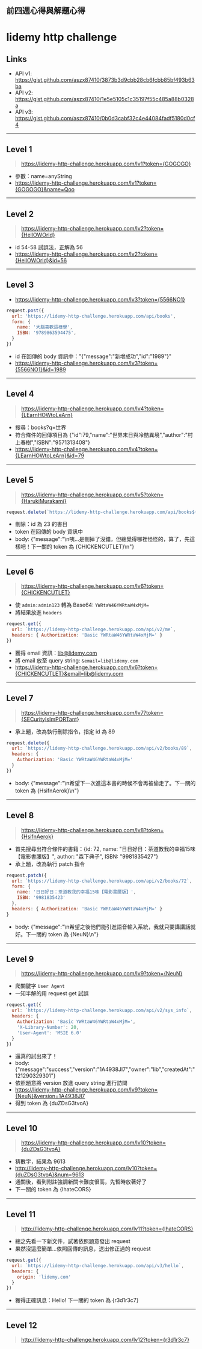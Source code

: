 ## 前四週心得與解題心得

# lidemy http challenge

## Links
- API v1: https://gist.github.com/aszx87410/3873b3d9cbb28cb6fcbb85bf493b63ba
- API v2: https://gist.github.com/aszx87410/1e5e5105c1c35197f55c485a88b0328a
- API v3: https://gist.github.com/aszx87410/0b0d3cabf32c4e44084fadf5180d0cf4

---

## Level 1
> https://lidemy-http-challenge.herokuapp.com/lv1?token={GOGOGO}
- 參數：name=anyString  
- https://lidemy-http-challenge.herokuapp.com/lv1?token={GOGOGO}&name=Qoo

---
## Level 2
> https://lidemy-http-challenge.herokuapp.com/lv2?token={HellOWOrld}
- id 54-58 試誤法，正解為 56
-  https://lidemy-http-challenge.herokuapp.com/lv2?token={HellOWOrld}&id=56

---
## Level 3
- https://lidemy-http-challenge.herokuapp.com/lv3?token={5566NO1}
```js
request.post({
  url: 'https://lidemy-http-challenge.herokuapp.com/api/books',
  form: { 
    name: '大腦喜歡這樣學',
    ISBN: '9789863594475',
  }
})
```
- id 在回傳的 body 資訊中："{"message":"新增成功","id":"1989"}"
- https://lidemy-http-challenge.herokuapp.com/lv3?token={5566NO1}&id=1989

---
## Level 4
> https://lidemy-http-challenge.herokuapp.com/lv4?token={LEarnHOWtoLeArn}

- 搜尋：books?q=世界
- 符合條件的回傳項目為
  {"id":79,"name":"世界末日與冷酷異境","author":"村上春樹","ISBN":"9571313408"}
- https://lidemy-http-challenge.herokuapp.com/lv4?token={LEarnHOWtoLeArn}&id=79

---
## Level 5
> https://lidemy-http-challenge.herokuapp.com/lv5?token={HarukiMurakami}

```js
request.delete(`https://lidemy-http-challenge.herokuapp.com/api/books${23}`)
```
- 刪除：id 為 23 的書目
- token 在回傳的 body 資訊中
- body: {"message":"\n咦...是刪掉了沒錯，但總覺得哪裡怪怪的，算了，先這樣吧！下一關的 token 為 {CHICKENCUTLET}\n"}

---

## Level 6
> https://lidemy-http-challenge.herokuapp.com/lv6?token={CHICKENCUTLET}

- 使 `admin:admin123` 轉為 Base64: `YWRtaW46YWRtaW4xMjM=`
- 將結果放進 `headers`

```js
request.get({
  url: `https://lidemy-http-challenge.herokuapp.com/api/v2/me`,
  headers: { Authorization: 'Basic YWRtaW46YWRtaW4xMjM=' }
})
```

- 獲得 email 資訊：lib@lidemy.com
- 將 email 放至 query string: `&email=lib@lidemy.com`
- https://lidemy-http-challenge.herokuapp.com/lv6?token={CHICKENCUTLET}&email=lib@lidemy.com

---

## Level 7

> https://lidemy-http-challenge.herokuapp.com/lv7?token={SECurityIsImPORTant}

- 承上題，改為執行刪除指令，指定 id 為 89

```js
request.delete({
  url: `https://lidemy-http-challenge.herokuapp.com/api/v2/books/89`,
  headers: {
    Authorization: 'Basic YWRtaW46YWRtaW4xMjM='
  }
})
```
- body: {"message":"\n希望下一次進這本書的時候不會再被偷走了。下一關的 token 為 {HsifnAerok}\n"}

---

## Level 8

> https://lidemy-http-challenge.herokuapp.com/lv8?token={HsifnAerok}

- 首先搜尋出符合條件的書籍：{id: 72, name: "日日好日：茶道教我的幸福15味【電影書腰版】", author: "森下典子", ISBN: "9981835427"}
- 承上題，改為執行 patch 指令

```js
request.patch({
  url: `https://lidemy-http-challenge.herokuapp.com/api/v2/books/72`,
  form: {
    name: '日日好日：茶道教我的幸福15味【電影書腰版】',
    ISBN: '9981835423'
  },
  headers: { Authorization: 'Basic YWRtaW46YWRtaW4xMjM=' }
}
```
- body: {"message":"\n希望之後他們能引進語音輸入系統，我就只要講講話就好。下一關的 token 為 {NeuN}\n"}

---

## Level 9

> https://lidemy-http-challenge.herokuapp.com/lv9?token={NeuN}

- 爬關鍵字 `User Agent`
- 一知半解的用 request get 試誤

```js
request.get({
  url: `https://lidemy-http-challenge.herokuapp.com/api/v2/sys_info`,
  headers: {
    Authorization: 'Basic YWRtaW46YWRtaW4xMjM=',
    'X-Library-Number': 20,
    'User-Agent': 'MSIE 6.0'
  }
})
```
- 還真的試出來了！
- body: {"message":"success","version":"1A4938Jl7","owner":"lib","createdAt":"121290329301"}
- 依照題意將 version 放進 query string 進行訪問
- https://lidemy-http-challenge.herokuapp.com/lv9?token={NeuN}&version=1A4938Jl7
- 得到 token 為 {duZDsG3tvoA} 

---

## Level 10

> https://lidemy-http-challenge.herokuapp.com/lv10?token={duZDsG3tvoA}

- 猜數字，結果為 9613
- http://lidemy-http-challenge.herokuapp.com/lv10?token={duZDsG3tvoA}&num=9613
- 通關後，看到附註強調新關卡難度很高，先暫時放著好了
- 下一關的 token 為 {IhateCORS}

---

## Level 11
> http://lidemy-http-challenge.herokuapp.com/lv11?token={IhateCORS}

- 總之先看一下新文件，試著依照題意發出 request
- 果然沒這麼簡單...依照回傳的訊息，送出修正過的 request

```js
request.get({
  url: `https://lidemy-http-challenge.herokuapp.com/api/v3/hello`,
  headers: {
    origin: 'lidemy.com'
  }
})
```
- 獲得正確訊息：Hello! 下一關的 token 為 {r3d1r3c7}

---

## Level 12
> http://lidemy-http-challenge.herokuapp.com/lv12?token={r3d1r3c7}

